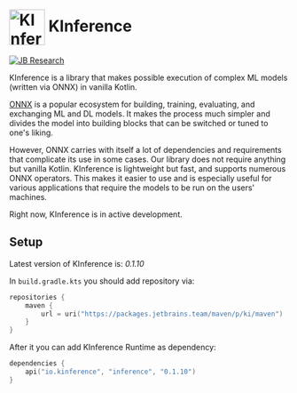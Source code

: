 <h1> <img align="center" width="64" height="64" src="https://s3-eu-west-1.amazonaws.com/public-resources.ml-labs.aws.intellij.net/static/kinference/icon_256.png" alt="KInference Icon"> KInference </h1>

[![JB Research](https://jb.gg/badges/research-flat-square.svg)](https://research.jetbrains.org/)

KInference is a library that makes possible execution of complex ML models (written via ONNX) in vanilla Kotlin.

[ONNX](https://github.com/onnx/onnx) is a popular ecosystem for building, training, evaluating, and exchanging ML and DL models. It makes the process much
simpler and divides the model into building blocks that can be switched or tuned to one's liking.

However, ONNX carries with itself a lot of dependencies and requirements that complicate its use in some cases. Our library does not require anything but
vanilla Kotlin. KInference is lightweight but fast, and supports numerous ONNX operators. This makes it easier to use and is especially useful for various
applications that require the models to be run on the users' machines.

Right now, KInference is in active development.

## Setup

Latest version of KInference is: *0.1.10*

In `build.gradle.kts` you should add repository via:

```kotlin
repositories {
    maven {
        url = uri("https://packages.jetbrains.team/maven/p/ki/maven")
    }
}
```

After it you can add KInference Runtime as dependency:

```kotlin
dependencies {
    api("io.kinference", "inference", "0.1.10")
}
```
